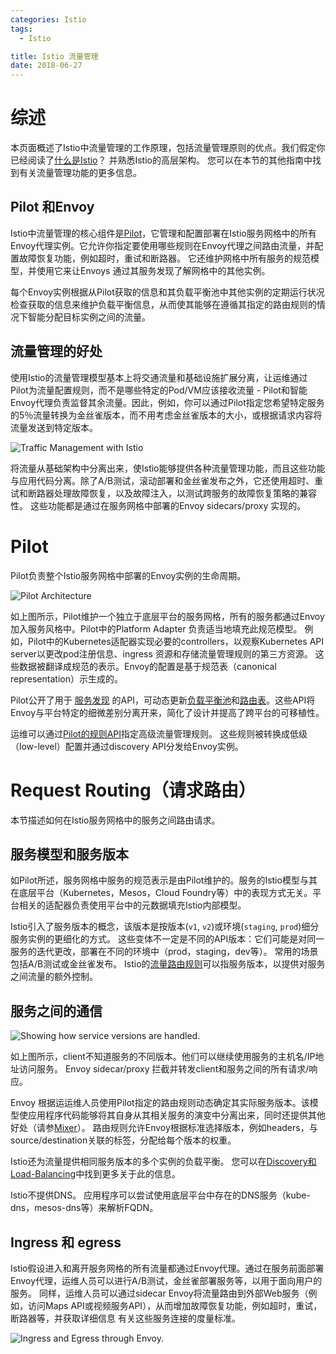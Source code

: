 ```yaml
---
categories: Istio
tags:
  - Istio

title: Istio 流量管理
date: 2018-06-27
---
```


# 综述

本页面概述了Istio中流量管理的工作原理，包括流量管理原则的优点。我们假定你已经阅读了[什么是Istio](https://istio.io/docs/concepts/what-is-istio/overview/)？ 并熟悉Istio的高层架构。 您可以在本节的其他指南中找到有关流量管理功能的更多信息。

## Pilot 和Envoy

Istio中流量管理的核心组件是[Pilot](https://istio.io/docs/concepts/traffic-management/pilot/)，它管理和配置部署在Istio服务网格中的所有Envoy代理实例。它允许你指定要使用哪些规则在Envoy代理之间路由流量，并配置故障恢复功能，例如超时，重试和断路器。 它还维护网格中所有服务的规范模型，并使用它来让Envoys 通过其服务发现了解网格中的其他实例。

每个Envoy实例根据从Pilot获取的信息和其负载平衡池中其他实例的定期运行状况检查获取的信息来维护负载平衡信息，从而使其能够在遵循其指定的路由规则的情况下智能分配目标实例之间的流量。

## 流量管理的好处

使用Istio的流量管理模型基本上将交通流量和基础设施扩展分离，让运维通过Pilot为流量配置规则，而不是哪些特定的Pod/VM应该接收流量 - Pilot和智能Envoy代理负责监督其余流量。因此，例如，你可以通过Pilot指定您希望特定服务的5％流量转换为金丝雀版本，而不用考虑金丝雀版本的大小，或根据请求内容将流量发送到特定版本。

![Traffic Management with Istio](https://istio.io/docs/concepts/traffic-management/img/pilot/TrafficManagementOverview.svg)

将流量从基础架构中分离出来，使Istio能够提供各种流量管理功能，而且这些功能与应用代码分离。除了A/B测试，滚动部署和金丝雀发布之外，它还使用超时、重试和断路器处理故障恢复，以及故障注入，以测试跨服务的故障恢复策略的兼容性。 这些功能都是通过在服务网格中部署的Envoy sidecars/proxy 实现的。

# Pilot

Pilot负责整个Istio服务网格中部署的Envoy实例的生命周期。

![Pilot Architecture](https://istio.io/docs/concepts/traffic-management/img/pilot/PilotAdapters.svg)





如上图所示，Pilot维护一个独立于底层平台的服务网格，所有的服务都通过Envoy 加入服务风格中。Pilot中的Platform Adapter 负责适当地填充此规范模型。 例如，Pilot中的Kubernetes适配器实现必要的controllers，以观察Kubernetes API server以更改pod注册信息、ingress 资源和存储流量管理规则的第三方资源。 这些数据被翻译成规范的表示。Envoy的配置是基于规范表（canonical representation）示生成的。

Pilot公开了用于 [服务发现](https://www.envoyproxy.io/docs/envoy/latest/api-v1/cluster_manager/sds) 的API，可动态更新[负载平衡池](https://www.envoyproxy.io/docs/envoy/latest/configuration/cluster_manager/cds)和[路由表](https://www.envoyproxy.io/docs/envoy/latest/configuration/http_conn_man/rds)。这些API将Envoy与平台特定的细微差别分离开来，简化了设计并提高了跨平台的可移植性。

运维可以通过[Pilot的规则API](https://istio.io/docs/reference/config/istio.routing.v1alpha1/)指定高级流量管理规则。 这些规则被转换成低级（low-level）配置并通过discovery API分发给Envoy实例。

# Request Routing（请求路由）

本节描述如何在Istio服务网格中的服务之间路由请求。

## 服务模型和服务版本

如Pilot所述，服务网格中服务的规范表示是由Pilot维护的。服务的Istio模型与其在底层平台（Kubernetes，Mesos，Cloud Foundry等）中的表现方式无关。平台相关的适配器负责使用平台中的元数据填充Istio内部模型。

Istio引入了服务版本的概念，该版本是按版本(`v1`, `v2`)或环境(`staging`, `prod`)细分服务实例的更细化的方式。 这些变体不一定是不同的API版本：它们可能是对同一服务的迭代更改，部署在不同的环境中（prod，staging，dev等）。 常用的场景包括A/B测试或金丝雀发布。 Istio的[流量路由规则](https://istio.io/docs/concepts/traffic-management/rules-configuration/)可以指服务版本，以提供对服务之间流量的额外控制。

## 服务之间的通信

![Showing how service versions are handled.](https://istio.io/docs/concepts/traffic-management/img/pilot/ServiceModel_Versions.svg)

如上图所示，client不知道服务的不同版本。他们可以继续使用服务的主机名/IP地址访问服务。 Envoy sidecar/proxy 拦截并转发client和服务之间的所有请求/响应。

Envoy 根据运运维人员使用Pilot指定的路由规则动态确定其实际服务版本。该模型使应用程序代码能够将其自身从其相关服务的演变中分离出来，同时还提供其他好处（请参[Mixer](https://istio.io/docs/concepts/policies-and-telemetry/overview/)）。 路由规则允许Envoy根据标准选择版本，例如headers，与source/destination关联的标签，分配给每个版本的权重。

Istio还为流量提供相同服务版本的多个实例的负载平衡。 您可以在[Discovery和Load-Balancing](https://istio.io/docs/concepts/traffic-management/load-balancing/)中找到更多关于此的信息。

Istio不提供DNS。 应用程序可以尝试使用底层平台中存在的DNS服务（kube-dns，mesos-dns等）来解析FQDN。

## Ingress 和 egress

Istio假设进入和离开服务网格的所有流量都通过Envoy代理。通过在服务前面部署Envoy代理，运维人员可以进行A/B测试，金丝雀部署服务等，以用于面向用户的服务。 同样，运维人员可以通过sidecar Envoy将流量路由到外部Web服务（例如，访问Maps API或视频服务API），从而增加故障恢复功能，例如超时，重试，断路器等，并获取详细信息 有关这些服务连接的度量标准。

![Ingress and Egress through Envoy.](https://istio.io/docs/concepts/traffic-management/img/pilot/ServiceModel_RequestFlow.svg)